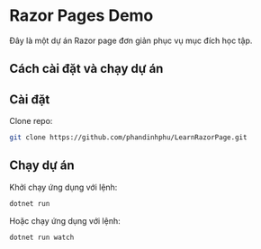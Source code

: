 ﻿# Razor Pages Demo

Đây là một dự án Razor page đơn giản phục vụ mục đích học tập.

## Cách cài đặt và chạy dự án

## Cài đặt

Clone repo:
   ```sh
   git clone https://github.com/phandinhphu/LearnRazorPage.git
   ```
## Chạy dự án

Khởi chạy ứng dụng với lệnh:
```sh
dotnet run
```
Hoặc chạy ứng dụng với lệnh:
```sh
dotnet run watch
```